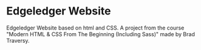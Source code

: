 # Edgeledger Website
Edgeledger Website based on html and CSS.
A project from the course "Modern HTML & CSS From The Beginning (Including Sass)" made by Brad Traversy.
